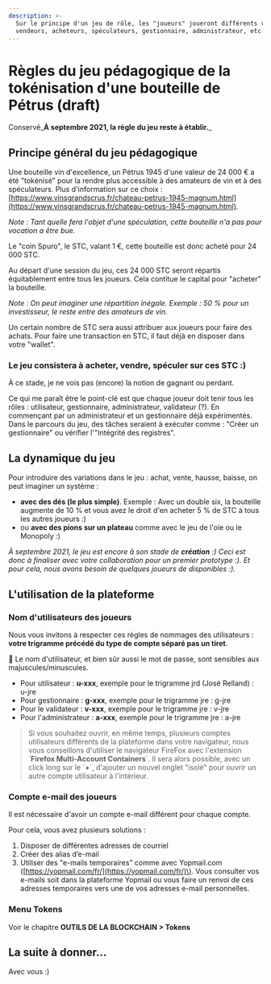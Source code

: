 ```yaml
---
description: >-
  Sur le principe d'un jeu de rôle, les "joueurs" joueront différents rôles :
  vendeurs, acheteurs, spéculateurs, gestionnaire, administrateur, etc.
---
```


# Règles du jeu pédagogique de la tokénisation d'une bouteille de Pétrus \(draft\)

Conservé_**À septembre 2021, la règle du jeu reste à établir.**_

## Principe général du jeu pédagogique

Une bouteille vin d'excellence, un Pétrus 1945 d'une valeur de 24 000 € a été "tokénisé" pour la rendre plus accessible à des amateurs de vin et à des spéculateurs. Plus d'information sur ce choix : [https://www.vinsgrandscrus.fr/chateau-petrus-1945-magnum.html](https://www.vinsgrandscrus.fr/chateau-petrus-1945-magnum.html).

_Note : Tant quelle fera l'objet d'une spéculation, cette bouteille n'a pas pour vocation a être bue._

Le "coin Spuro", le STC, valant 1 €, cette bouteille est donc acheté pour 24 000 STC.

Au départ d'une session du jeu, ces 24 000 STC seront répartis équitablement entre tous les joueurs. Cela contitue le capital pour "acheter" la bouteille. 

_Note : On peut imaginer une répartition inégale. Exemple : 50 % pour un investisseur, le reste entre des amateurs de vin._

Un certain nombre de STC sera aussi attribuer aux joueurs pour faire des achats. Pour faire une transaction en STC, il faut déjà en disposer dans votre "wallet".

### Le jeu consistera à acheter, vendre, spéculer sur ces STC :\)

À ce stade, je ne vois pas \(encore\) la notion de gagnant ou perdant. 

Ce qui me paraît être le point-clé est que chaque joueur doit tenir tous les rôles : utilisateur, gestionnaire, administrateur, validateur \(?\). En commençant par un administrateur et un gestionnaire déjà expérimentés. Dans le parcours du jeu, des tâches seraient à exécuter comme : "Créer un gestionnaire" ou vérifier l'"Intégrité des registres".

## La dynamique du jeu

 Pour introduire des variations dans le jeu : achat, vente, hausse, baisse, on peut imaginer un système :

* **avec des dés \(le plus simple\)**. Exemple : Avec un double six, la bouteille augmente de 10 % et vous avez le droit d'en acheter 5 % de STC à tous les autres joueurs :\)
* ou **avec des pions sur un plateau** comme avec le jeu de l'oie ou le Monopoly :\)

_À septembre 2021, le jeu est encore à son stade de **création** :\) Ceci est donc à finaliser avec votre collaboration pour un premier prototype :\). Et pour cela, nous avons besoin de quelques joueurs de disponibles :\)._

## L'utilisation de la plateforme 

### Nom d'utilisateurs des joueurs

Nous vous invitons à respecter ces règles de nommages des utilisateurs : **votre trigramme précédé du type de compte séparé pas un tiret**.

🏴 Le nom d'utilisateur, et bien sûr aussi le mot de passe, sont sensibles aux majuscules/minuscules.

* Pour utilisateur : **u-xxx**, exemple pour le trigramme jrd \(José Relland\) : u-jre
* Pour gestionnaire : **g-xxx**, exemple pour le trigramme jre : g-jre
* Pour le validateur : **v-xxx**, exemple pour le trigramme jre : v-jre
* Pour l'administrateur : **a-xxx**, exemple pour le trigramme jre : a-jre

> Si vous souhaitez ouvrir, en même temps, plusieurs comptes utilisateurs différents de la plateforme dans votre navigateur, nous vous conseillons d'utiliser le navigateur FireFox avec l'extension \`**Firefox Multi-Account Containers**\`. Il sera alors possible, avec un click long sur le \`**+**\`, d'ajouter un nouvel onglet "isolé"  pour ouvrir un autre compte utilisateur à l'intérieur.

>

### Compte e-mail des joueurs

Il est nécessaire d'avoir un compte e-mail différent pour chaque compte.

Pour cela, vous avez plusieurs solutions :

1. Disposer de différentes adresses de courriel
2. Créer des alias d’e-mail
3. Utiliser des "e-mails temporaires" comme avec Yopmail.com \([https://yopmail.com/fr/](https://yopmail.com/fr/)\). Vous consulter vos e-mails soit dans la plateforme Yopmail ou vous faire un renvoi de ces adresses temporaires vers une de vos adresses e-mail personnelles.

### Menu Tokens

Voir le chapitre **OUTILS DE LA BLOCKCHAIN &gt; Tokens**

## **La suite à donner...**

Avec vous :\)





